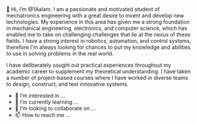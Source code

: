 👋 Hi, I’m @1Aalam. I am a passionate and motivated student of mechatronics engineering with a great desire to invent and develop new technologies. My experience in this area has given me a strong foundation in mechanical engineering, electronics, and computer science, which has enabled me to take on challenging challenges that lie at the nexus of these fields. I have a strong interest in robotics, automation, and control systems, therefore I'm always looking for chances to put my knowledge and abilities to use in solving problems in the real world.

I have deliberately sought out practical experiences throughout my academic career to supplement my theoretical understanding. I have taken a number of project-based courses where I have worked in diverse teams to design, construct, and test innovative systems.
- 👀 I’m interested in ...
- 🌱 I’m currently learning ...
- 💞️ I’m looking to collaborate on ...
- 📫 How to reach me ...

<!---
1Aalam/1Aalam is a ✨ special ✨ repository because its `README.md` (this file) appears on your GitHub profile.
You can click the Preview link to take a look at your changes.
--->
